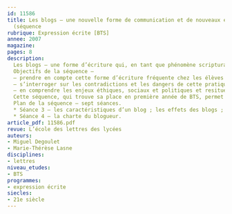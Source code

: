 ```yaml
---
id: 11586
title: Les blogs – une nouvelle forme de communication et de nouveaux enjeux (2/3)
  (séquence
rubrique: Expression écrite [BTS]
annee: 2007
magazine: 
pages: 8
description: 
  Les blogs – une forme d’écriture qui, en tant que phénomène scripturaire et sociologique à la frontière du public et du privé, mérite d’être analysée.
  Objectifs de la séquence – 
  – prendre en compte cette forme d’écriture fréquente chez les élèves et la replacer dans la tradition des écrits privés ;
  – s’interroger sur les contradictions et les dangers de cette pratique ;
  – en comprendre les enjeux éthiques, sociaux et politiques et resituer de mode d’écriture dans la problématique de la liberté d’expression.
  Cette séquence, qui trouve sa place en première année de BTS, permet de faire un bilan sur les points liés à l’argumentation et d’aborder une réflexion plus globale sur les médias et la place de l’information dans notre société.
  Plan de la séquence – sept séances.
  * Séance 3 – les caractéristiques d’un blog ; les effets des blogs ;
  * Séance 4 – la charte du blogueur.
article_pdf: 11586.pdf
revue: L’école des lettres des lycées
auteurs:
- Miguel Degoulet
- Marie-Thérèse Lasne
disciplines:
- lettres
niveau_etudes:
- BTS
programmes:
- expression écrite
siecles:
- 21e siècle
---
```

